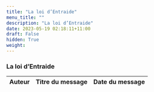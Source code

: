 ```yaml
---
title: "La loi d’Entraide"
menu_title: ""
description: "La loi d’Entraide"
date: 2023-05-19 02:18:11+11:00
draft: False
hidden: True
weight:
---
```

### La loi d’Entraide

**Auteur** | **Titre du message** | **Date du message**  
---|---|---
